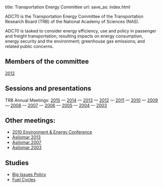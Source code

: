 title: Transportation Energy Committee
url:
save_as: index.html

ADC70 is the Transportation Energy Committee of the Transportation Research Board (TRB) of the National Academy of Sciences (NAS).

ADC70 is tasked to consider energy efficiency, use and policy in passenger and freight transportation; resulting impacts on energy consumption, energy security and the environment; greenhouse gas emissions; and related public concerns.

## Members of the committee
[2012](pages/members-2012)

## Sessions and presentations
TRB Annual Meetings:
[2015](pages/presentations-2015) —
[2014](pages/presentations-2014) —
[2013](pages/presentations-2013) —
[2012](pages/presentations-2012) —
[2011](pages/presentations-2011) —
[2010](pages/presentations-2010) —
[2009](pages/presentations-2009) —
[2008](pages/presentations-2008) —
[2007](pages/presentations-2007) —
[2006](pages/presentations-2006) —
[2005](pages/presentations-2005) —
[2004](pages/presentations-2004) —
[2003](pages/presentations-2003)

## Other meetings:
- [2010 Environment & Energy Conference](pages/presentations-2010-06)
- [Asilomar 2013](pages/presentations-2013-06)
- [Asilomar 2007](pages/presentations-2007-06)
- [Asilomar 2003](pages/presentations-2003-06)
 
## Studies
- [Big Issues Policy](pdf/big_issue_policy_studies.pdf)
- [Fuel Cycles](pages/fuel-cycles)
